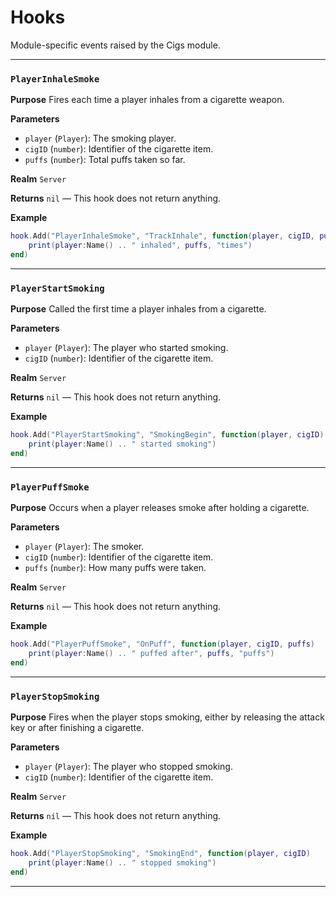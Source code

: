 # Hooks
Module-specific events raised by the Cigs module.

---
### `PlayerInhaleSmoke`

**Purpose**
Fires each time a player inhales from a cigarette weapon.

**Parameters**
* `player` (`Player`): The smoking player.
* `cigID` (`number`): Identifier of the cigarette item.
* `puffs` (`number`): Total puffs taken so far.

**Realm**
`Server`

**Returns**
`nil` — This hook does not return anything.

**Example**
```lua
hook.Add("PlayerInhaleSmoke", "TrackInhale", function(player, cigID, puffs)
    print(player:Name() .. " inhaled", puffs, "times")
end)
```

---

### `PlayerStartSmoking`

**Purpose**
Called the first time a player inhales from a cigarette.

**Parameters**
* `player` (`Player`): The player who started smoking.
* `cigID` (`number`): Identifier of the cigarette item.

**Realm**
`Server`

**Returns**
`nil` — This hook does not return anything.

**Example**
```lua
hook.Add("PlayerStartSmoking", "SmokingBegin", function(player, cigID)
    print(player:Name() .. " started smoking")
end)
```

---

### `PlayerPuffSmoke`

**Purpose**
Occurs when a player releases smoke after holding a cigarette.

**Parameters**
* `player` (`Player`): The smoker.
* `cigID` (`number`): Identifier of the cigarette item.
* `puffs` (`number`): How many puffs were taken.

**Realm**
`Server`

**Returns**
`nil` — This hook does not return anything.

**Example**
```lua
hook.Add("PlayerPuffSmoke", "OnPuff", function(player, cigID, puffs)
    print(player:Name() .. " puffed after", puffs, "puffs")
end)
```

---

### `PlayerStopSmoking`

**Purpose**
Fires when the player stops smoking, either by releasing the attack key or after finishing a cigarette.

**Parameters**
* `player` (`Player`): The player who stopped smoking.
* `cigID` (`number`): Identifier of the cigarette item.

**Realm**
`Server`

**Returns**
`nil` — This hook does not return anything.

**Example**
```lua
hook.Add("PlayerStopSmoking", "SmokingEnd", function(player, cigID)
    print(player:Name() .. " stopped smoking")
end)
```
---
